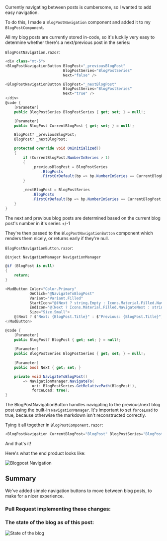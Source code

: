 ﻿Currently navigating between posts is cumbersome, so I wanted to add easy navigation.

To do this, I made a `BlogPostNavigation` component and added it to my `BlogPostComponent`.

All my blog posts are currently stored in-code, so it's luckily very easy to determine whether there's a next/previous post in the series:

`BlogPostNavigation.razor`:
```csharp
<div class="mt-5">
<BlogPostNavigationButton BlogPost="_previousBlogPost"
                          BlogPostSeries="BlogPostSeries"
                          Next="false" />

<BlogPostNavigationButton BlogPost="_nextBlogPost"
                          BlogPostSeries="BlogPostSeries"
                          Next="true" />
</div>
@code {
    [Parameter]
    public BlogPostSeries BlogPostSeries { get; set; } = null!;

    [Parameter]
    public BlogPost CurrentBlogPost { get; set; } = null!;

    BlogPost? _previousBlogPost;
    BlogPost? _nextBlogPost;

    protected override void OnInitialized()
    {
        if (CurrentBlogPost.NumberInSeries > 1)
        {
            _previousBlogPost = BlogPostSeries
                .BlogPosts
                .FirstOrDefault(bp => bp.NumberInSeries == CurrentBlogPost.NumberInSeries - 1);
        }

        _nextBlogPost = BlogPostSeries
            .BlogPosts
            .FirstOrDefault(bp => bp.NumberInSeries == CurrentBlogPost.NumberInSeries + 1);
    }
}
```

The next and previous blog posts are determined based on the current blog post's number in it's series +/-1

They're then passed to the `BlogPostNavigationButton` component which renders them nicely, or returns early if they're null.

`BlogPostNavigationButton.razor`:
```csharp
@inject NavigationManager NavigationManager

@if (BlogPost is null)
{
    return;
}

<MudButton Color="Color.Primary"
           OnClick="@NavigateToBlogPost"
           Variant="Variant.Filled"
           StartIcon="@(Next ? string.Empty : Icons.Material.Filled.NavigateBefore)"
           EndIcon="@(Next ? Icons.Material.Filled.NavigateNext : string.Empty)"
           Size="Size.Small">
    @(Next ? $"Next: {BlogPost.Title}" : $"Previous: {BlogPost.Title}")
</MudButton>

@code {
    [Parameter] 
    public BlogPost? BlogPost { get; set; } = null!;
    
    [Parameter] 
    public BlogPostSeries BlogPostSeries { get; set; } = null!;
    
    [Parameter] 
    public bool Next { get; set; }

    private void NavigateToBlogPost() 
        => NavigationManager.NavigateTo(
            uri: BlogPostSeries.GetRelativePath(BlogPost!), 
            forceLoad: true);
}
```

The BlogPostNavigationButton handles navigating to the previous/next blog post using the built-in `NavigationManager`. 
It's important to set `forceLoad` to true, because otherwise the markdown isn't reconstructed correctly.

Tying it all together in `BlogPostComponent.razor`:
```csharp
<BlogPostNavigation CurrentBlogPost="BlogPost" BlogPostSeries="BlogPostSeries"/>
```

And that's it!

Here's what the end product looks like:

![Blogpost Navigation](https://user-images.githubusercontent.com/21295394/224116593-55383715-a8ff-4c93-929e-e9491e06509a.png)

## Summary

We've added simple navigation buttons to move between blog posts, to make for a nicer experience.

### Pull Request implementing these changes: 



### The state of the blog as of this post:
![State of the blog](https://user-images.githubusercontent.com/21295394/224152139-cd53b1a6-a89f-4b85-b10a-4beae4b83a22.png)

